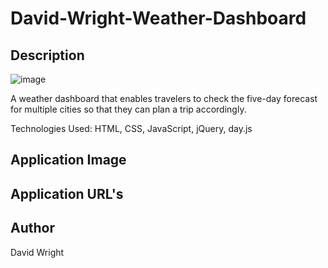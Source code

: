 # David-Wright-Weather-Dashboard

## Description

![image](https://github.com/MrOahu/David-Wright-Weather-Dashboard/assets/153314451/4d824717-9701-4765-95da-25b4cc27a9cb)


A weather dashboard that enables travelers to check the five-day forecast for multiple cities so that they can plan a trip accordingly.

Technologies Used: HTML, CSS, JavaScript, jQuery, day.js

## Application Image

## Application URL's

## Author
David Wright
